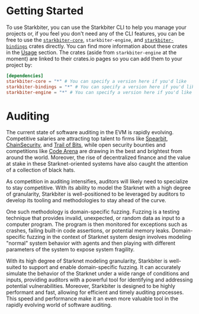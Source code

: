 # Getting Started
To use Starkbiter, you can use the Starkbiter CLI to help you manage your projects or, if you feel you don't need any of the CLI features, you can be free to use the [`starkbiter-core`](https://crates.io/crates/starkbiter-core), `starkbiter-engine`, and [`starkbiter-bindings`](https://crates.io/crates/starkbiter-bindings) crates directly.
You can find more information about these crates in the [Usage](../index.md) section.
The crates (aside from `starkbiter-engine` at the moment) are linked to their crates.io pages so you can add them to your project by:
```toml
[dependencies]
starkbiter-core = "*" # You can specify a version here if you'd like
starkbiter-bindings = "*" # You can specify a version here if you'd like 
starkbiter-engine = "*" # You can specify a version here if you'd like
```

# Auditing

The current state of software auditing in the EVM is rapidly evolving. Competitive salaries are attracting top talent to firms like [Spearbit](https://spearbit.com/), [ChainSecurity](https://chainsecurity.com/), and [Trail of Bits](https://www.trailofbits.com/), while open security bounties and competitions like [Code Arena](https://code4rena.com/) are drawing in the best and brightest from around the world. Moreover, the rise of decentralized finance and the value at stake in these Starknet-oriented systems have also caught the attention of a collection of black hats. 

As competition in auditing intensifies, auditors will likely need to specialize to stay competitive. With its ability to model the Starknet with a high degree of granularity, Starkbiter is well-positioned to be leveraged by auditors to develop its tooling and methodologies to stay ahead of the curve.

One such methodology is domain-specific fuzzing. Fuzzing is a testing technique that provides invalid, unexpected, or random data as input to a computer program. The program is then monitored for exceptions such as crashes, failing built-in code assertions, or potential memory leaks. Domain-specific fuzzing in the context of Starknet system design involves modeling "normal" system behavior with agents and then playing with different parameters of the system to expose system fragility. 

With its high degree of Starknet modeling granularity, Starkbiter is well-suited to support and enable domain-specific fuzzing. It can accurately simulate the behavior of the Starknet under a wide range of conditions and inputs, providing auditors with a powerful tool for identifying and addressing potential vulnerabilities. Moreover, Starkbiter is designed to be highly performant and fast, allowing for efficient and timely auditing processes. This speed and performance make it an even more valuable tool in the rapidly evolving world of software auditing.

